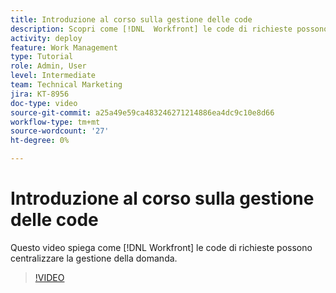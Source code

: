 ```yaml
---
title: Introduzione al corso sulla gestione delle code
description: Scopri come [!DNL  Workfront] le code di richieste possono centralizzare la gestione della domanda.
activity: deploy
feature: Work Management
type: Tutorial
role: Admin, User
level: Intermediate
team: Technical Marketing
jira: KT-8956
doc-type: video
source-git-commit: a25a49e59ca483246271214886ea4dc9c10e8d66
workflow-type: tm+mt
source-wordcount: '27'
ht-degree: 0%

---
```


# Introduzione al corso sulla gestione delle code

Questo video spiega come [!DNL  Workfront] le code di richieste possono centralizzare la gestione della domanda.

>[!VIDEO](https://video.tv.adobe.com/v/335219/?quality=12&learn=on)
